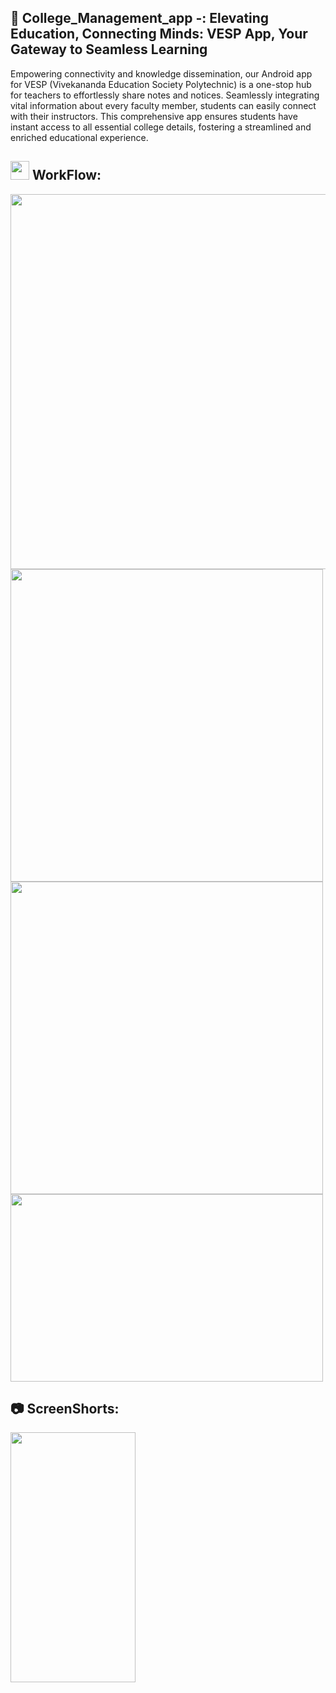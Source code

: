 ## 📢 College_Management_app -: Elevating Education, Connecting Minds: VESP App, Your Gateway to Seamless Learning

Empowering connectivity and knowledge dissemination, our Android app for VESP (Vivekananda Education Society Polytechnic) is a one-stop hub for teachers to effortlessly share notes and notices. Seamlessly integrating vital information about every faculty member, students can easily connect with their instructors. This comprehensive app ensures students have instant access to all essential college details, fostering a streamlined and enriched educational experience.

## <img width="30" height="30" src="https://github.com/Dhruvnet/College_Management_app/assets/123584784/69ddeff5-bd16-4947-a83c-7bdc141b125d"> WorkFlow:
<img width=auto height="600" src="https://github.com/Dhruvnet/College_Management_app/assets/123584784/8e209f90-7c37-4c51-8a7f-475aa61d130b">
<img width="500" height="500" src="https://github.com/Dhruvnet/College_Management_app/assets/123584784/e929b09e-fdf6-4515-b04d-0db8599773e8">
<img width="500" height="500" src="https://github.com/Dhruvnet/College_Management_app/assets/123584784/051bd141-6f09-4f94-bac3-bbc50fde8d4e">
<img width="500" height="300" src="https://github.com/Dhruvnet/College_Management_app/assets/123584784/a2131704-b467-44f3-9846-08eceeeb7df5">

## 📷 ScreenShorts:

<img width="200" height="400" src="https://github.com/Dhruvnet/College_Management_app/assets/123584784/c69797b7-32d1-4328-a0fd-19e266bbab3c"> 

